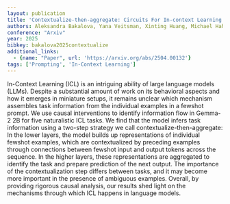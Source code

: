 ```yaml
---
layout: publication
title: 'Contextualize-then-aggregate: Circuits For In-context Learning In Gemma-2 2B'
authors: Aleksandra Bakalova, Yana Veitsman, Xinting Huang, Michael Hahn
conference: "Arxiv"
year: 2025
bibkey: bakalova2025contextualize
additional_links:
  - {name: "Paper", url: 'https://arxiv.org/abs/2504.00132'}
tags: ['Prompting', 'In-Context Learning']
---
```

In-Context Learning (ICL) is an intriguing ability of large language models
(LLMs). Despite a substantial amount of work on its behavioral aspects and how
it emerges in miniature setups, it remains unclear which mechanism assembles
task information from the individual examples in a fewshot prompt. We use
causal interventions to identify information flow in Gemma-2 2B for five
naturalistic ICL tasks. We find that the model infers task information using a
two-step strategy we call contextualize-then-aggregate: In the lower layers,
the model builds up representations of individual fewshot examples, which are
contextualized by preceding examples through connections between fewshot input
and output tokens across the sequence. In the higher layers, these
representations are aggregated to identify the task and prepare prediction of
the next output. The importance of the contextualization step differs between
tasks, and it may become more important in the presence of ambiguous examples.
Overall, by providing rigorous causal analysis, our results shed light on the
mechanisms through which ICL happens in language models.
